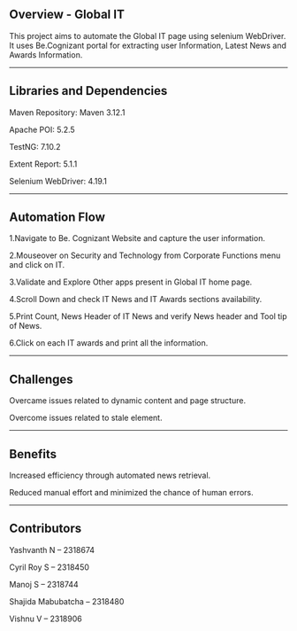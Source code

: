 Overview - Global IT 
----------------------------------
This project aims to automate the Global IT page using selenium WebDriver. 
It uses Be.Cognizant portal for extracting user Information, Latest News and Awards Information. 


----------------------------------
Libraries and Dependencies
----------------------------------
Maven Repository: Maven 3.12.1 

Apache POI: 5.2.5 

TestNG: 7.10.2 

Extent Report: 5.1.1 

Selenium WebDriver: 4.19.1 

----------------------------------
Automation Flow
----------------------------------
1.Navigate to Be. Cognizant Website and capture the user information. 

2.Mouseover on Security and Technology from Corporate Functions menu and click on IT. 

3.Validate and Explore Other apps present in Global IT home page. 

4.Scroll Down and check IT News and IT Awards sections availability. 

5.Print Count, News Header of IT News and verify News header and Tool tip of News. 

6.Click on each IT awards and print all the information. 


---------------------------------
Challenges
---------------------------------
Overcame issues related to dynamic content and page structure. 

Overcome issues related to stale element. 

---------------------------------
Benefits
---------------------------------
Increased efficiency through automated news retrieval. 

Reduced manual effort and minimized the chance of human errors. 

---------------------------------
Contributors
---------------------------------
Yashvanth N – 2318674		 

Cyril Roy S – 2318450 

Manoj S – 2318744 

Shajida Mabubatcha – 2318480 

Vishnu V – 2318906 

​
